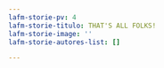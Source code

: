```yaml
---
lafm-storie-pv: 4
lafm-storie-titulo: THAT'S ALL FOLKS!
lafm-storie-image: ''
lafm-storie-autores-list: []

---
```

